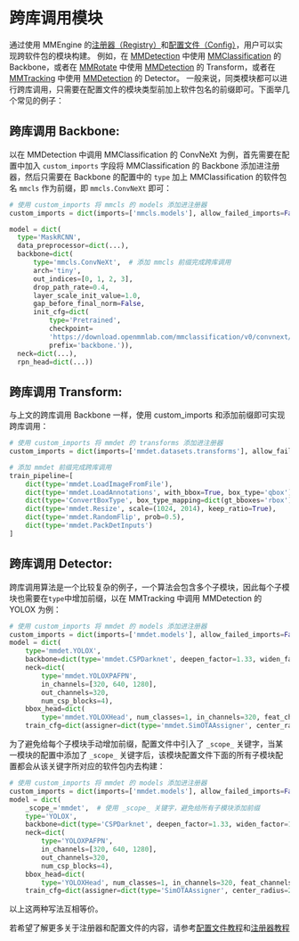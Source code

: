 # 跨库调用模块

通过使用 MMEngine 的[注册器（Registry）](../tutorials/registry.md)和[配置文件（Config）](../tutorials/config.md)，用户可以实现跨软件包的模块构建。
例如，在 [MMDetection](https://github.com/open-mmlab/mmdetection) 中使用 [MMClassification](https://github.com/open-mmlab/mmclassification) 的 Backbone，或者在 [MMRotate](https://github.com/open-mmlab/mmrotate) 中使用 [MMDetection](https://github.com/open-mmlab/mmdetection) 的 Transform，或者在 [MMTracking](https://github.com/open-mmlab/mmtracking) 中使用 [MMDetection](https://github.com/open-mmlab/mmdetection) 的 Detector。
一般来说，同类模块都可以进行跨库调用，只需要在配置文件的模块类型前加上软件包名的前缀即可。下面举几个常见的例子：

## 跨库调用 Backbone:

以在 MMDetection 中调用 MMClassification 的 ConvNeXt 为例，首先需要在配置中加入 `custom_imports` 字段将 MMClassification 的 Backbone 添加进注册器，然后只需要在 Backbone 的配置中的 `type` 加上 MMClassification 的软件包名 `mmcls` 作为前缀，即 `mmcls.ConvNeXt` 即可：

```python
# 使用 custom_imports 将 mmcls 的 models 添加进注册器
custom_imports = dict(imports=['mmcls.models'], allow_failed_imports=False)

model = dict(
  type='MaskRCNN',
  data_preprocessor=dict(...),
  backbone=dict(
      type='mmcls.ConvNeXt',  # 添加 mmcls 前缀完成跨库调用
      arch='tiny',
      out_indices=[0, 1, 2, 3],
      drop_path_rate=0.4,
      layer_scale_init_value=1.0,
      gap_before_final_norm=False,
      init_cfg=dict(
          type='Pretrained',
          checkpoint=
          'https://download.openmmlab.com/mmclassification/v0/convnext/downstream/convnext-tiny_3rdparty_32xb128-noema_in1k_20220301-795e9634.pth',
          prefix='backbone.')),
  neck=dict(...),
  rpn_head=dict(...))
```

## 跨库调用 Transform:

与上文的跨库调用 Backbone 一样，使用 custom_imports 和添加前缀即可实现跨库调用：

```python
# 使用 custom_imports 将 mmdet 的 transforms 添加进注册器
custom_imports = dict(imports=['mmdet.datasets.transforms'], allow_failed_imports=False)

# 添加 mmdet 前缀完成跨库调用
train_pipeline=[
    dict(type='mmdet.LoadImageFromFile'),
    dict(type='mmdet.LoadAnnotations', with_bbox=True, box_type='qbox'),
    dict(type='ConvertBoxType', box_type_mapping=dict(gt_bboxes='rbox')),
    dict(type='mmdet.Resize', scale=(1024, 2014), keep_ratio=True),
    dict(type='mmdet.RandomFlip', prob=0.5),
    dict(type='mmdet.PackDetInputs')
]
```

## 跨库调用 Detector:

跨库调用算法是一个比较复杂的例子，一个算法会包含多个子模块，因此每个子模块也需要在`type`中增加前缀，以在 MMTracking 中调用 MMDetection 的 YOLOX 为例：

```python
# 使用 custom_imports 将 mmdet 的 models 添加进注册器
custom_imports = dict(imports=['mmdet.models'], allow_failed_imports=False)
model = dict(
    type='mmdet.YOLOX',
    backbone=dict(type='mmdet.CSPDarknet', deepen_factor=1.33, widen_factor=1.25),
    neck=dict(
        type='mmdet.YOLOXPAFPN',
        in_channels=[320, 640, 1280],
        out_channels=320,
        num_csp_blocks=4),
    bbox_head=dict(
        type='mmdet.YOLOXHead', num_classes=1, in_channels=320, feat_channels=320),
    train_cfg=dict(assigner=dict(type='mmdet.SimOTAAssigner', center_radius=2.5)))
```

为了避免给每个子模块手动增加前缀，配置文件中引入了 `_scope_` 关键字，当某一模块的配置中添加了 `_scope_` 关键字后，该模块配置文件下面的所有子模块配置都会从该关键字所对应的软件包内去构建：

```python
# 使用 custom_imports 将 mmdet 的 models 添加进注册器
custom_imports = dict(imports=['mmdet.models'], allow_failed_imports=False)
model = dict(
    _scope_='mmdet',  # 使用 _scope_ 关键字，避免给所有子模块添加前缀
    type='YOLOX',
    backbone=dict(type='CSPDarknet', deepen_factor=1.33, widen_factor=1.25),
    neck=dict(
        type='YOLOXPAFPN',
        in_channels=[320, 640, 1280],
        out_channels=320,
        num_csp_blocks=4),
    bbox_head=dict(
        type='YOLOXHead', num_classes=1, in_channels=320, feat_channels=320),
    train_cfg=dict(assigner=dict(type='SimOTAAssigner', center_radius=2.5)))
```

以上这两种写法互相等价。

若希望了解更多关于注册器和配置文件的内容，请参考[配置文件教程](../tutorials/config.md)和[注册器教程](../tutorials/registry.md)
